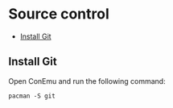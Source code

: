 # Source control

- [Install Git](#install-git)

## Install Git

Open ConEmu and run the following command:
```
pacman -S git
```
